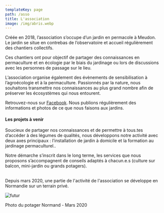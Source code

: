 ```yaml
---
templateKey: page
path: /asso
title: L'association
image: /img/abris.webp
---
```

Créée en 2018, l’association s’occupe d’un jardin en permacole à Meudon.
Le jardin se situe en contrebas de l’observatoire et accueil régulièrement des chantiers collectifs.

Ces chantiers ont pour objectif de partager des connaissances en permaculture et en écologie par le biais du jardinage ou lors de discussions avec les personnes de passage sur le lieu.

L’association organise également des évènements de sensibilisation à l’agroécologie et à la permaculture. Passionnés par la nature, nous souhaitons transmettre nos connaissances au plus grand nombre afin de préserver les écosystèmes qui nous entourent.

Retrouvez-nous sur [Facebook](https://www.facebook.com/buttesolidaires/). Nous publions régulièrement des informations et photos de ce que nous faisons aux jardins. 

#### Les projets à venir

Soucieux de partager nos connaissances et de permettre à tous.tes d’accéder à des légumes de qualités, nous développons notre activité avec deux axes principaux : l’installation de jardin à domicile et la formation au jardinage permaculturel.. 

Notre démarche s’inscrit dans le long terme, les services que nous proposons s’accompagnent de conseils adaptés à chacun.e.s (culture sur balcon, mini-jardin ou grands potagers).<br/><br/>

Depuis mars 2020, une partie de l'activité de l'association se développe en Normandie sur un terrain privé. 

![futur](/img/zone-de-culture-printemps-2020.jpg)

Photo du potager Normand - Mars 2020